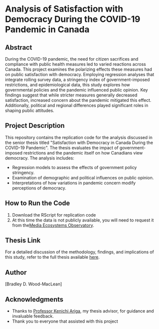 # Analysis of Satisfaction with Democracy During the COVID-19 Pandemic in Canada

## Abstract
During the COVID-19 pandemic, the need for citizen sacrifices and compliance with public health measures led to varied reactions across Canada. This project examines the polarizing effects these measures had on public satisfaction with democracy. Employing regression analyses that integrate rolling survey data, a stringency index of government-imposed restrictions, and epidemiological data, this study explores how governmental policies and the pandemic influenced public opinion. Key findings suggest that while stricter measures generally decreased satisfaction, increased concern about the pandemic mitigated this effect. Additionally, political and regional differences played significant roles in shaping public attitudes.

## Project Description
This repository contains the replication code for the analysis discussed in the senior thesis titled "Satisfaction with Democracy in Canada During the COVID-19 Pandemic". The thesis evaluates the impact of government-imposed restrictions and the pandemic itself on how Canadians view democracy. The analysis includes:
- Regression models to assess the effects of government policy stringency.
- Examination of demographic and political influences on public opinion.
- Interpretations of how variations in pandemic concern modify perceptions of democracy.

## How to Run the Code
1. Download the RScript for replication code
2. At this time the data is not publicly available, you will need to request it from the[Media Ecosystems Observatory](https://www.mediaecosystemobservatory.com/).

## Thesis Link
For a detailed discussion of the methodology, findings, and implications of this study, refer to the full thesis available [here](URL-to-your-thesis).

## Author
[Bradley D. Wood-MacLean]

## Acknowledgments
- Thanks to [Professor Kenichi Ariga](https://politics.utoronto.ca/faculty/profile/281/), my thesis advisor, for guidance and invaluable feedback.
- Thank you to everyone that assisted with this project


